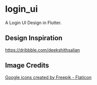 # login_ui

A Login UI Design in Flutter.

## Design Inspiration

https://dribbble.com/deekshithsalian 

## Image Credits

<a href="https://www.flaticon.com/free-icons/google" title="google icons">Google icons created by Freepik - Flaticon</a>